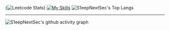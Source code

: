 {![Leetcode Stats](https://leetcard.jacoblin.cool/nurtibbar?site=cn&ext=activity)}
[![My Skills](https://skillicons.dev/icons?i=c,cpp,java,js,spring,react&perline=3)](https://skillicons.dev)
![S1eepNextSec's Top Langs](https://github-readme-stats.vercel.app/api/top-langs/?username=S1eepNextSec&langs_count=5)
****
![S1eepNextSec's github activity graph](https://github-readme-activity-graph.vercel.app/graph?username=S1eepNextSec&theme=react-dark)
